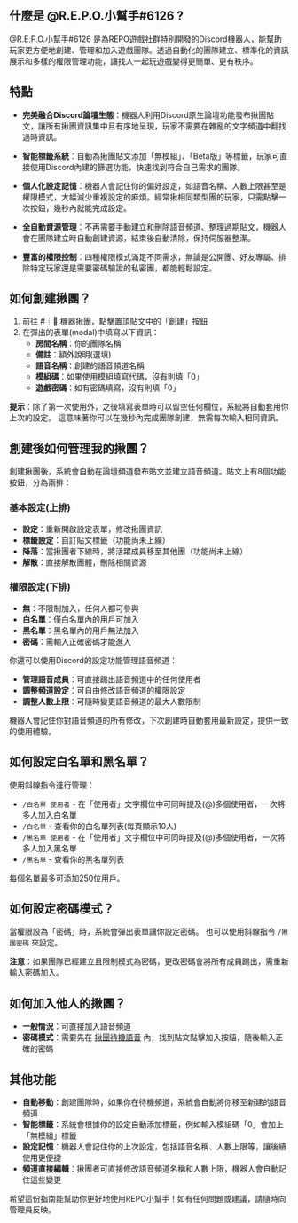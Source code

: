 


## 什麼是 @R.E.P.O.小幫手#6126 ?

@R.E.P.O.小幫手#6126 是為REPO遊戲社群特別開發的Discord機器人，能幫助玩家更方便地創建、管理和加入遊戲團隊。透過自動化的團隊建立、標準化的資訊展示和多樣的權限管理功能，讓找人一起玩遊戲變得更簡單、更有秩序。
## 特點

- **完美融合Discord論壇生態**：機器人利用Discord原生論壇功能發布揪團貼文，讓所有揪團資訊集中且有序地呈現，玩家不需要在雜亂的文字頻道中翻找過時資訊。

- **智能標籤系統**：自動為揪團貼文添加「無模組」、「Beta版」等標籤，玩家可直接使用Discord內建的篩選功能，快速找到符合自己需求的團隊。

- **個人化設定記憶**：機器人會記住你的偏好設定，如語音名稱、人數上限甚至是權限模式，大幅減少重複設定的麻煩。經常揪相同類型團的玩家，只需點擊一次按鈕，幾秒內就能完成設定。

- **全自動資源管理**：不再需要手動建立和刪除語音頻道、整理過期貼文，機器人會在團隊建立時自動創建資源，結束後自動清除，保持伺服器整潔。

- **豐富的權限控制**：四種權限模式滿足不同需求，無論是公開團、好友專屬、排除特定玩家還是需要密碼驗證的私密團，都能輕鬆設定。


## 如何創建揪團？

1. 前往 #┊👾∶機器揪團，點擊置頂貼文中的「創建」按鈕
2. 在彈出的表單(modal)中填寫以下資訊：
   - **房間名稱**：你的團隊名稱
   - **備註**：額外說明(選填)
   - **語音名稱**：創建的語音頻道名稱
   - **模組碼**：如果使用模組填寫代碼，沒有則填「0」
   - **遊戲密碼**：如有密碼填寫，沒有則填「0」

**提示**：除了第一次使用外，之後填寫表單時可以留空任何欄位，系統將自動套用你上次的設定。
這意味著你可以在幾秒內完成團隊創建，無需每次輸入相同資訊。


## 創建後如何管理我的揪團？

創建揪團後，系統會自動在論壇頻道發布貼文並建立語音頻道。貼文上有8個功能按鈕，分為兩排：

### 基本設定(上排)
- **設定**：重新開啟設定表單，修改揪團資訊
- **標籤設定**：自訂貼文標籤（功能尚未上線）
- **降落**：當揪團者下線時，將活躍成員移至其他團（功能尚未上線）
- **解散**：直接解散團體，刪除相關資源

### 權限設定(下排)
- **無**：不限制加入，任何人都可參與
- **白名單**：僅白名單內的用戶可加入
- **黑名單**：黑名單內的用戶無法加入
- **密碼**：需輸入正確密碼才能進入


你還可以使用Discord的設定功能管理語音頻道：
- **管理語音成員**：可直接踢出語音頻道中的任何使用者
- **調整頻道設定**：可自由修改語音頻道的權限設定
- **調整人數上限**：可隨時變更語音頻道的最大人數限制

機器人會記住你對語音頻道的所有修改，下次創建時自動套用最新設定，提供一致的使用體驗。


## 如何設定白名單和黑名單？

使用斜線指令進行管理：
- `/白名單 使用者` - 在「使用者」文字欄位中可同時提及(@)多個使用者，一次將多人加入白名單
- `/白名單` - 查看你的白名單列表(每頁顯示10人)
- `/黑名單 使用者` - 在「使用者」文字欄位中可同時提及(@)多個使用者，一次將多人加入黑名單
- `/黑名單` - 查看你的黑名單列表

每個名單最多可添加250位用戶。


## 如何設定密碼模式？

當權限設為「密碼」時，系統會彈出表單讓你設定密碼。
也可以使用斜線指令 `/揪團密碼` 來設定。

**注意**：如果團隊已經建立且限制模式為密碼，更改密碼會將所有成員踢出，需重新輸入密碼加入。


## 如何加入他人的揪團？

- **一般情況**：可直接加入語音頻道
- **密碼模式**：需要先在 [揪團待機語音](https://discord.com/channels/1365050452919455804/1373999043373695020) 內，找到貼文點擊加入按鈕，隨後輸入正確的密碼


## 其他功能

- **自動移動**：創建團隊時，如果你在待機頻道，系統會自動將你移至新建的語音頻道
- **智能標籤**：系統會根據你的設定自動添加標籤，例如輸入模組碼「0」會加上「無模組」標籤
- **設定記憶**：機器人會記住你的上次設定，包括語音名稱、人數上限等，讓後續使用更便捷
- **頻道直接編輯**：揪團者可直接修改語音頻道名稱和人數上限，機器人會自動記住這些變更

希望這份指南能幫助你更好地使用REPO小幫手！如有任何問題或建議，請隨時向管理員反映。


